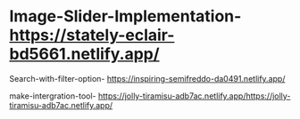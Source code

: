 # Image-Slider-Implementation- https://stately-eclair-bd5661.netlify.app/




Search-with-filter-option- https://inspiring-semifreddo-da0491.netlify.app/






make-intergration-tool- https://jolly-tiramisu-adb7ac.netlify.app/https://jolly-tiramisu-adb7ac.netlify.app/
